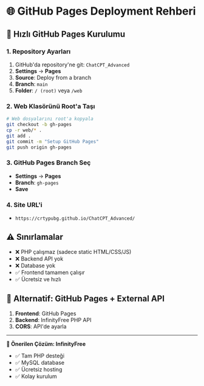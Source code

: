 # 🌐 GitHub Pages Deployment Rehberi

## 🚀 Hızlı GitHub Pages Kurulumu

### 1. Repository Ayarları
1. GitHub'da repository'ne git: `ChatCPT_Advanced`
2. **Settings** → **Pages**
3. **Source**: Deploy from a branch
4. **Branch**: `main`
5. **Folder**: `/ (root)` veya `/web`

### 2. Web Klasörünü Root'a Taşı
```bash
# Web dosyalarını root'a kopyala
git checkout -b gh-pages
cp -r web/* .
git add .
git commit -m "Setup GitHub Pages"
git push origin gh-pages
```

### 3. GitHub Pages Branch Seç
- **Settings** → **Pages**
- **Branch**: `gh-pages`
- **Save**

### 4. Site URL'i
- `https://crtypubg.github.io/ChatCPT_Advanced/`

## ⚠️ Sınırlamalar
- ❌ PHP çalışmaz (sadece static HTML/CSS/JS)
- ❌ Backend API yok
- ❌ Database yok
- ✅ Frontend tamamen çalışır
- ✅ Ücretsiz ve hızlı

## 🔧 Alternatif: GitHub Pages + External API
1. **Frontend**: GitHub Pages
2. **Backend**: InfinityFree PHP API
3. **CORS**: API'de ayarla

---

**🎯 Önerilen Çözüm: InfinityFree**
- ✅ Tam PHP desteği
- ✅ MySQL database
- ✅ Ücretsiz hosting
- ✅ Kolay kurulum